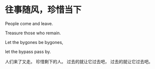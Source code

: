 # 往事随风，珍惜当下

People come and leave.

Treasure those who remain.

Let the bygones be bygones, 

let the bypass pass by.

人们来了又走。
珍惜剩下的人。
过去的就让它过去吧，
过去的就让它过去吧。
